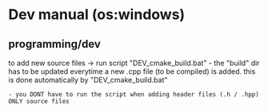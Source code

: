 # Dev manual (os:windows)

## programming/dev
to add new source files
-> run script "DEV_cmake_build.bat"
    - the "build" dir has to be updated everytime a new .cpp file (to be compiled) is added.
        this is done automatically by "DEV_cmake_build.bat"

    - you DONT have to run the script when adding header files (.h / .hpp) ONLY source files

